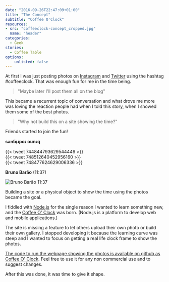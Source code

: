 ```yaml
---
date: "2016-09-26T22:47:09+01:00"
title: "The Concept"
subtitle: "Coffee O'Clock"
resources:
- src: "coffeeclock-concept_cropped.jpg"
  name: "header"
categories: 
  - Geek
stories: 
  - Coffee Table
options:
    unlisted: false
---
```


At first I was just posting photos on [Instagram](https://instagram.com/brunoamaral) and [Twitter](https://twitter.com/search?q=%23coffeeclock%20from%3Abrunoamaral&src=typd) using the hashtag #coffeeclock. That was enough fun for me in the time being. 

> "Maybe later I'll post them all on the blog"

This became a recurrent topic of conversation and what drove me more was loving the reaction people had when I told this story, when I showed them some of the best photos.

>"Why not build this on a site showing the time?"

Friends started to join the fun! 

**sǝnƃᴉɹpoɹ ounɹq**


<div class="4u 6u(small) 12u(xsmall)">
	{{< tweet 744844793629544449 >}}
</div>
<div class="4u 6u(small) 12u(xsmall)">
	{{< tweet 748512640452956160 >}}		
</div>
<div class="4u$ 12u(small)">
	{{< tweet 748477624629006336 >}}
</div>

**Bruno Barão** (11:37)

![Bruno Barão 11:37](/story/coffee-table/brunobarao.jpg)

Building a site or a physical object to show the time using the photos became the goal. 

I fiddled with [Node.js](https://en.wikipedia.org/wiki/Node.js) for the single reason I wanted to learn something new, and the [Coffee O' Clock](http://coffeeclock.brunoamaral.eu) was born. (Node.js is a platform to develop web and mobile applications.)

The site is missing a feature to let others upload their own photo or build their own gallery. I stopped developing it because the learning curve was steep and I wanted to focus on getting a real life clock frame to show the photos.

[The code to run the webpage showing the photos is available on github as Coffee O' Clock](https://github.com/brunoamaral/Coffee-o-Clock). Feel free to use it for any non commercial use and to suggest changes.

After this was done, it was time to give it shape.
